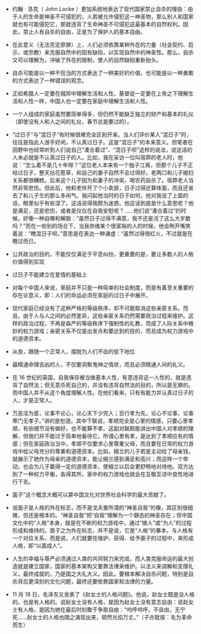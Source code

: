 * 约翰 · 洛克（ John Locke ）更加系统地表达了现代国家禁止自杀的理由：由于人的生命是神圣不可侵犯的，人若被允许侵犯这一神圣物，那么别人和国家就也有可能侵犯它，那就违背了生命神圣不可侵犯这最基本的自然权利。因此，禁止人有自杀的自由，正是为了保护人的基本自由。

* 在此意义（无法否定原罪）上，人们必须依靠某种外在的力量（社会契约、启示，或宗教）来克服自然中的固有缺陷，以实现自然中的神圣性。那么，自杀又可以理解为，冲破了外在的限制，使人的自然缺陷重新抬头。

* 自杀可能是以一种不恰当的方式表达了一种美好的价值，也可能是以一种勇敢的方式表达了一种错误的观念。

* 正如希腊人一定要在城邦中理解生活和人性，基督徒一定要在上帝之下理解生活和人性一样，中国人也一定要在家庭中理解生活和人性。

* 一个人组成的家庭虽然要简单得多，但仍然不能缺乏独立的财产和基本的礼仪（即使没有人和人之间的礼仪，春节总是要过的）。

* “过日子”与“混日子”有时候很难完全区别开来。当人们评价某人“混日子”时，往往是指此人游手好闲，不认真过日子。这是“混日子”的本来意义。但笔者在田野中也经常听到人们说自己“凑合着过”、“混日子呗”这样的说法，说这话的人未必就是不认真过日子的人。比如，我在采访一位叫宿莽的老人时，他说：“怎么着不是几十年呀？”这位老人本来有一个独子江离，但那个儿子不正经过日子，整天拈花惹草，和自己的妻子自然不会过得好。老两口和儿子媳妇关系都很糟糕。后来这个儿子因为和妻子的冲突，喝农药自杀了。宿莽老人当然非常悲伤。但此后，他和老伴开了个小卖部，日子过得还算体面，而且还省去了和儿子生的那么多闲气。我问起他当时的日子如何，他对我说了上面的话，眼里似乎有些湿了。这话说得我颇为迷惑。他这话到底是什么意思呢？他是满足，还是悲伤，或者是仅仅在自我安慰呢？……他们说“凑合着过”的时候，好像一种自嘲和解脱：“虽然日子过得不满意，我不还是活了这么大岁数吗？”而在一些别的场合下，当我恭维某个很富裕的人的时候，他会咧开嘴笑着说：“瞎混日子呗。”意思是在表达一种谦虚：“虽然过得很红火，不过就是在瞎过而已。

* 公共政治的目的，不能仅仅满足于平息纠纷，更重要的是，要让多数人的人格价值得到实现

* 过日子不能建立在爱情的基础上

* 对每个中国人来说，家庭并不只是一种简单的社会制度，而是有着至关重要的存在论意义，即：人们的命运必须在家庭的过日子中展开。

* 现代家庭已经没有了这种严格的等级秩序，却不可能取消这些亲密关系。而且，由于人与人之间的必然差异，这些亲密关系仍然需要政治过程来维护。这样的政治过程，不再是森严的等级秩序下强制性的礼教，而成了人际关系中微妙的权力游戏；亲密关系不仅是出发点和要达到的目的，而且成为权力游戏中的道德资本。

* 从良，跟随一个正常人，摆脱为人们不齿的低下地位

* 最精通命理吉凶的人，不仅要洞察鬼神之情状，而且必须精通人间的礼义。


* 在 16 世纪的英国，自我保存被当做基本人性，有意违背这一人性的，就是违背了自然法；但无意杀死自己的，并没有违背自然法的目的，所以是无罪的。而中国人并不从这个角度理解人性。在他们看来，只有有能力并认真过日子的人，才是正常人。

* 万恶淫为首，论事不论心，论心天下少完人；百行孝为先，论心不论事，论事寒门无孝子。”讲的是恕道。其中下联说，孝顺完全是心里的情感，只要心里孝顺，有些细节没有做好，也不能算不孝。这副对联颇能讲出中国人对孝顺的理解，但我们并不能过于简单地看待它。所谓心里有孝，是达到了孝顺应有的情感；但在家庭政治当中，孝顺不仅要求心里尊重父母，而且要在日常的权力游戏中给父母充分的尊重和道德资本。比如，椒兰的儿子若是主动给了母亲钱，就展示了她作为母亲的道德资本，能让椒兰感到满足和高兴；而这样一个举动，也会为儿子赢得一定的道德资本，使椒兰以后会更舒畅地对待他。双方达到了一种权力平衡，各得其所，家中的权力游戏也就会在互敬互谅中良性地进行下去。

* 面子”这个概念大概可以算中国文化对世界社会科学的最大贡献了。

* 说面子是人格的外在标志，而不是戈夫曼所谓的“神圣自我”的像，其区别很细微，但还是根本的。“神圣自我”把“自我”理解为一个静态的神圣存在；但中国文化中的“人格”本身，就是在不断的权力游戏中，通过“做人”或“为人”的过程形成和维持的。面子之为外在标志，并不是说，它是“人格”的摹本，与人格有一个对应关系，而是说，人们就要在维护、获得、给予面子的过程中，来形成人格，即“以面成人”。

* 人生的幸福与尊严必须通过人类的共同努力来完成，而人类克服命运的最大创造就是建立国家，国家的基本架构又要靠法律来维护。以法义来调解和支撑礼义，最终成就的，乃是国之大礼大义。因此，要根本解决自杀问题，特别是自杀背后更深刻的文化问题，最终还要依靠国家和法律的力量。

* 11 月 18 日，毛泽东又发表了《赵女士的人格问题》。他说，赵女士既是没人格的，也是有人格的。说赵女士没有人格，是因为赵女士没有意志自由：说赵女士有人格，是因为她在最后时刻敢于争取自由：“呜呼呜呼，不自由，无宁死……赵女士的人格也随之涌现出来，顿然光焰万丈。”（子亦耽按：毛为革命而生）
